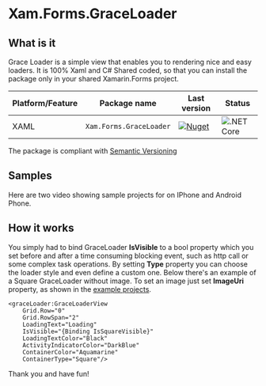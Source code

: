 # Xam.Forms.GraceLoader
## What is it

Grace Loader is a simple view that enables you to rendering nice and easy loaders. It is 100% Xaml and C# Shared coded, so that you can install the package only in your shared Xamarin.Forms project.

Platform/Feature               | Package name                              | Last version      | Status 
-----------------------|-------------------------------------------|-----------------------------|------------------------
XAML             | `Xam.Forms.GraceLoader` | [![Nuget](https://img.shields.io/nuget/v/Xam.Forms.GraceLoader)](https://www.nuget.org/packages/Xam.Forms.GraceLoader/) | ![.NET Core](https://github.com/nightlybuilds-net/Xam.Forms.GraceLoader/workflows/.NET%20Core/badge.svg)


The package is compliant with [Semantic Versioning](https://semver.org/)

## Samples

Here are two video showing sample projects for on IPhone and Android Phone.



## How it works
You simply had to bind GraceLoader **IsVisible** to a bool property which you set before and after a time consuming blocking event, such as http call or some complex task operations. By setting **Type** property you can choose the loader style and even define a custom one. Below there's an example of a Square GraceLoader without image. To set an image just set **ImageUri** property, as shown in the [example projects](https://github.com/nightlybuilds-net/Xam.Forms.GraceLoader/tree/develop/Xam.Forms.GraceLoader/Xam.Forms.Example).

    <graceLoader:GraceLoaderView  
	    Grid.Row="0"  
	    Grid.RowSpan="2"  
	    LoadingText="Loading"  
	    IsVisible="{Binding IsSquareVisible}"  
	    LoadingTextColor="Black"  
	    ActivityIndicatorColor="DarkBlue"  
	    ContainerColor="Aquamarine"  
	    ContainerType="Square"/>

Thank you and have fun!
